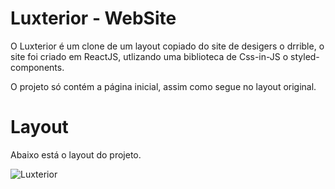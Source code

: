 # Luxterior - WebSite

O Luxterior é um clone de um layout copiado do site de desigers o drrible,
o site foi criado em ReactJS, utlizando uma biblioteca de Css-in-JS o styled-components.

O projeto só contém a página inicial, assim como segue no layout original.

# Layout

Abaixo está o layout do projeto.

![Luxterior](https://github.com/DKSecurity99/images-dk/blob/main/luxterior.jpg)
